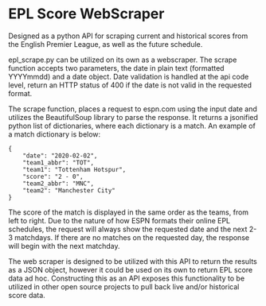 # EPL Score WebScraper
Designed as a python API for scraping current and historical scores from the English Premier League, as well as the future schedule. 

epl_scrape.py can be utilized on its own as a webscraper. The scrape function accepts two parameters, the date in plain text (formatted YYYYmmdd) and a date object. Date validation is handled at the api code level, return an HTTP status of 400 if the date is not valid in the requested format.

The scrape function, places a request to espn.com using the input date and utilizes the BeautifulSoup library to parse the response. It returns a jsonified python list of dictionaries, where each dictionary is a match. An example of a match dictionary is below:

    {
        "date": "2020-02-02",
        "team1_abbr": "TOT",
        "team1": "Tottenham Hotspur",
        "score": "2 - 0",
        "team2_abbr": "MNC",
        "team2": "Manchester City"
    }
    
The score of the match is displayed in the same order as the teams, from left to right. Due to the nature of how ESPN formats their online EPL schedules, the request will always show the requested date and the next 2-3 matchdays. If there are no matches on the requested day, the response will begin with the next matchday.

The web scraper is designed to be utilized with this API to return the results as a JSON object, however it could be used on its own to return EPL score data ad hoc. Constructing this as an API exposes this functionality to be utilized in other open source projects to pull back live and/or historical score data.
